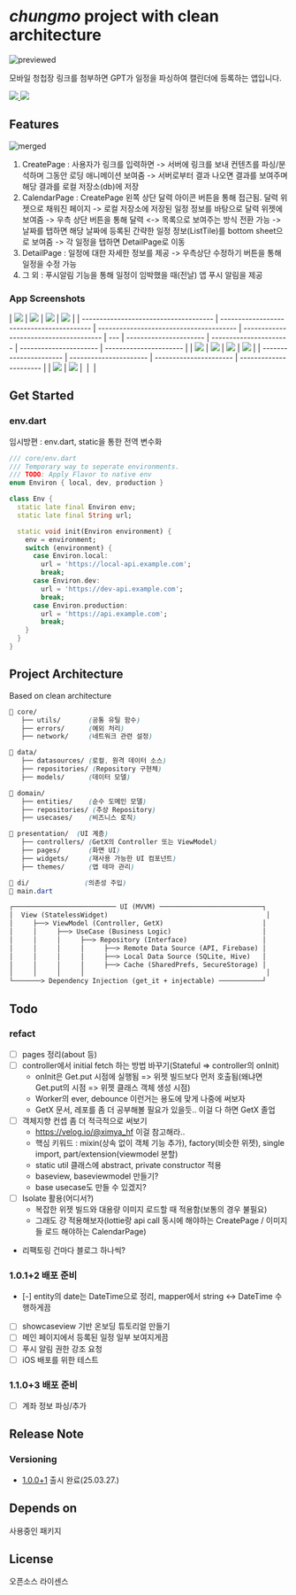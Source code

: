 # _chungmo_ project with clean architecture

![previewed](./designs/previews/brand.jpeg)

모바일 청첩장 링크를 첨부하면 GPT가 일정을 파싱하여 캘린더에 등록하는 앱입니다.

<a href="">
<img src="https://img.shields.io/badge/appstore-0D96F6?style=for-the-badge&logo=appstore&logoColor=white" >
</a>
<a href="https://play.google.com/store/apps/details?id=com.taebbong.chungmo">
<img src="https://img.shields.io/badge/google play-414141?style=for-the-badge&logo=googleplay&logoColor=white">
</a>

## Features

![merged](./designs/previews/merged.jpeg)

1. CreatePage : 사용자가 링크를 입력하면 -> 서버에 링크를 보내 컨텐츠를 파싱/분석하며 그동안 로딩 애니메이션 보여줌 -> 서버로부터 결과 나오면 결과를 보여주며 해당 결과를 로컬 저장소(db)에 저장
2. CalendarPage : CreatePage 왼쪽 상단 달력 아이콘 버튼을 통해 접근됨.
   달력 위젯으로 채워진 페이지 -> 로컬 저장소에 저장된 일정 정보를 바탕으로 달력 위젯에 보여줌 -> 우측 상단 버튼을 통해 달력 <-> 목록으로 보여주는 방식 전환 가능 -> 날짜를 탭하면 해당 날짜에 등록된 간략한 일정 정보(ListTile)를 bottom sheet으로 보여줌 -> 각 일정을 탭하면 DetailPage로 이동
3. DetailPage : 일정에 대한 자세한 정보를 제공 -> 우측상단 수정하기 버튼을 통해 일정을 수정 가능
4. 그 외 : 푸시알림 기능을 통해 일정이 임박했을 때(전날) 앱 푸시 알림을 제공

### App Screenshots

| ![](./designs/screenshots/splash.jpg) | ![](./designs/screenshots/permission.jpg) | ![](./designs/screenshots/main.jpg)     | ![](./designs/screenshots/loading.jpg) |
| ------------------------------------- | ----------------------------------------- | --------------------------------------- | -------------------------------------- | --- | ---------------------- | ---------------------- | ---------------------- | ---------------------- |
| ![](./designs/screenshots/result.jpg) | ![](./designs/screenshots/done.jpg)       | ![](./designs/screenshots/calendar.jpg) | ![](./designs/screenshots/list.jpg)    |     | ---------------------- | ---------------------- | ---------------------- | ---------------------- |
| ![](./designs/screenshots/detail.jpg) | ![](./designs/screenshots/edit.jpg)       | ![]()                                   | ![]()                                  |

## Get Started

### env.dart

임시방편 : env.dart, static을 통한 전역 변수화

```dart
/// core/env.dart
/// Temporary way to seperate environments.
/// TODO: Apply Flavor to native env
enum Environ { local, dev, production }

class Env {
  static late final Environ env;
  static late final String url;

  static void init(Environ environment) {
    env = environment;
    switch (environment) {
      case Environ.local:
        url = 'https://local-api.example.com';
        break;
      case Environ.dev:
        url = 'https://dev-api.example.com';
        break;
      case Environ.production:
        url = 'https://api.example.com';
        break;
    }
  }
}
```

## Project Architecture

Based on clean architecture

```css
📂 core/
   ├── utils/       (공통 유틸 함수)
   ├── errors/      (예외 처리)
   ├── network/     (네트워크 관련 설정)

📂 data/
   ├── datasources/ (로컬, 원격 데이터 소스)
   ├── repositories/ (Repository 구현체)
   ├── models/      (데이터 모델)

📂 domain/
   ├── entities/    (순수 도메인 모델)
   ├── repositories/ (추상 Repository)
   ├── usecases/    (비즈니스 로직)

📂 presentation/  (UI 계층)
   ├── controllers/ (GetX의 Controller 또는 ViewModel)
   ├── pages/       (화면 UI)
   ├── widgets/     (재사용 가능한 UI 컴포넌트)
   ├── themes/      (앱 테마 관리)

📂 di/              (의존성 주입)
📂 main.dart
```

```txt
┌────────────────────────── UI (MVVM) ──────────────────────────┐
│  View (StatelessWidget)                                        │
│     ├──> ViewModel (Controller, GetX)                         │
│     │     ├──> UseCase (Business Logic)                       │
│     │     │     ├──> Repository (Interface)                   │
│     │     │     │     ├──> Remote Data Source (API, Firebase) │
│     │     │     │     ├──> Local Data Source (SQLite, Hive)   │
│     │     │     │     ├──> Cache (SharedPrefs, SecureStorage) │
│     │     │     │                                              │
└───────> Dependency Injection (get_it + injectable) ───────────┘
```

## Todo

### refact

- [ ] pages 정리(about 등)
- [ ] controller에서 initial fetch 하는 방법 바꾸기(Stateful => controller의 onInit)
  - onInit은 Get.put 시점에 실행됨 => 위젯 빌드보다 먼저 호출됨(왜냐면 Get.put의 시점 => 위젯 클래스 객체 생성 시점)
  - Worker의 ever, debounce 이런거는 용도에 맞게 나중에 써보자
  - GetX 문서, 레포를 좀 더 공부해볼 필요가 있을듯.. 이걸 다 하면 GetX 졸업
- [ ] 객체지향 컨셉 좀 더 적극적으로 써보기
  - https://velog.io/@ximya_hf 이걸 참고해라..
  - 핵심 키워드 : mixin(상속 없이 객체 기능 추가), factory(비슷한 위젯), single import, part/extension(viewmodel 분할)
  - static util 클래스에 abstract, private constructor 적용
  - baseview, baseviewmodel 만들기?
  - base usecase도 만들 수 있겠지?
- [ ] Isolate 활용(어디서?)
  - 복잡한 위젯 빌드와 대용량 이미지 로드할 때 적용함(보통의 경우 불필요)
  - 그래도 걍 적용해보자(lottie랑 api call 동시에 해야하는 CreatePage / 이미지들 로드 해야하는 CalendarPage)
- 리팩토링 건마다 블로그 하나씩?

### 1.0.1+2 배포 준비

- [-] entity의 date는 DateTime으로 정리, mapper에서 string <-> DateTime 수행하게끔
- [ ] showcaseview 기반 온보딩 튜토리얼 만들기
- [ ] 메인 페이지에서 등록된 일정 일부 보여지게끔
- [ ] 푸시 알림 권한 강조 요청
- [ ] iOS 배포를 위한 테스트

### 1.1.0+3 배포 준비

- [ ] 계좌 정보 파싱/추가

## Release Note

### Versioning

- [1.0.0+1]() 출시 완료(25.03.27.)

## Depends on

사용중인 패키지

## License

오픈소스 라이센스
